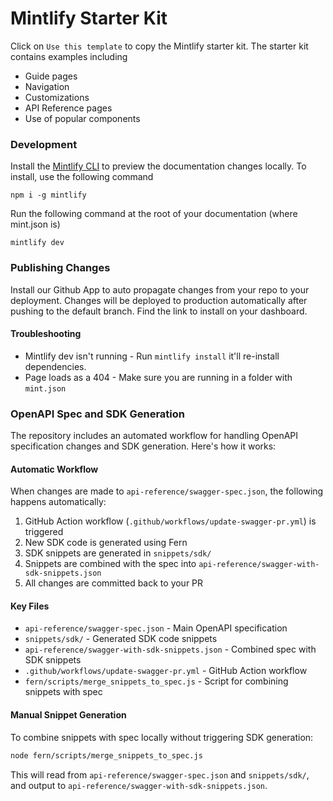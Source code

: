# Mintlify Starter Kit

Click on `Use this template` to copy the Mintlify starter kit. The starter kit contains examples including

- Guide pages
- Navigation
- Customizations
- API Reference pages
- Use of popular components

### Development

Install the [Mintlify CLI](https://www.npmjs.com/package/mintlify) to preview the documentation changes locally. To install, use the following command

```
npm i -g mintlify
```

Run the following command at the root of your documentation (where mint.json is)

```
mintlify dev
```

### Publishing Changes

Install our Github App to auto propagate changes from your repo to your deployment. Changes will be deployed to production automatically after pushing to the default branch. Find the link to install on your dashboard. 

#### Troubleshooting

- Mintlify dev isn't running - Run `mintlify install` it'll re-install dependencies.
- Page loads as a 404 - Make sure you are running in a folder with `mint.json`

### OpenAPI Spec and SDK Generation

The repository includes an automated workflow for handling OpenAPI specification changes and SDK generation. Here's how it works:

#### Automatic Workflow
When changes are made to `api-reference/swagger-spec.json`, the following happens automatically:
1. GitHub Action workflow (`.github/workflows/update-swagger-pr.yml`) is triggered
2. New SDK code is generated using Fern
3. SDK snippets are generated in `snippets/sdk/`
4. Snippets are combined with the spec into `api-reference/swagger-with-sdk-snippets.json`
5. All changes are committed back to your PR

#### Key Files
- `api-reference/swagger-spec.json` - Main OpenAPI specification
- `snippets/sdk/` - Generated SDK code snippets
- `api-reference/swagger-with-sdk-snippets.json` - Combined spec with SDK snippets
- `.github/workflows/update-swagger-pr.yml` - GitHub Action workflow
- `fern/scripts/merge_snippets_to_spec.js` - Script for combining snippets with spec

#### Manual Snippet Generation
To combine snippets with spec locally without triggering SDK generation:
```bash
node fern/scripts/merge_snippets_to_spec.js
```
This will read from `api-reference/swagger-spec.json` and `snippets/sdk/`, and output to `api-reference/swagger-with-sdk-snippets.json`.
